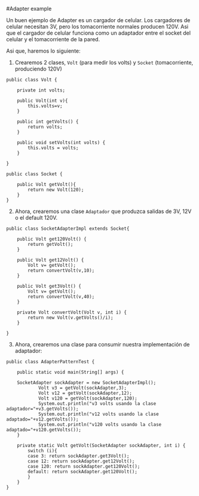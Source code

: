 #Adapter example

Un buen ejemplo de Adapter es un cargador de celular. Los cargadores de celular necesitan 3V, pero los tomacorriente normales producen 120V.
Asi que el cargador de celular funciona como un adaptador entre el socket del celular y el tomacorriente de la pared.

Asi que, haremos lo siguiente:

1. Crearemos 2 clases, `Volt` (para medir los volts) y `Socket` (tomacorriente, produciendo 120V)
```
public class Volt {

	private int volts;

	public Volt(int v){
		this.volts=v;
	}

	public int getVolts() {
		return volts;
	}

	public void setVolts(int volts) {
		this.volts = volts;
	}

}
```


```
public class Socket {

	public Volt getVolt(){
		return new Volt(120);
	}
}
```

2. Ahora, crearemos una clase `Adaptador` que produzca salidas de 3V, 12V o el default 120V.

```
public class SocketAdapterImpl extends Socket{

	public Volt get120Volt() {
		return getVolt();
	}

	public Volt get12Volt() {
		Volt v= getVolt();
		return convertVolt(v,10);
	}

	public Volt get3Volt() {
		Volt v= getVolt();
		return convertVolt(v,40);
	}

	private Volt convertVolt(Volt v, int i) {
		return new Volt(v.getVolts()/i);
	}

}
```

3. Ahora, crearemos una clase para consumir nuestra implementación de adaptador:

```
public class AdapterPatternTest {

	public static void main(String[] args) {

	SocketAdapter sockAdapter = new SocketAdapterImpl();
    		Volt v3 = getVolt(sockAdapter,3);
    		Volt v12 = getVolt(sockAdapter,12);
    		Volt v120 = getVolt(sockAdapter,120);
    		System.out.println("v3 volts usando la clase adaptador="+v3.getVolts());
    		System.out.println("v12 volts usando la clase adaptado="+v12.getVolts());
    		System.out.println("v120 volts usando la clase adaptado="+v120.getVolts());
	}

	private static Volt getVolt(SocketAdapter sockAdapter, int i) {
		switch (i){
		case 3: return sockAdapter.get3Volt();
		case 12: return sockAdapter.get12Volt();
		case 120: return sockAdapter.get120Volt();
		default: return sockAdapter.get120Volt();
		}
	}
}
```

